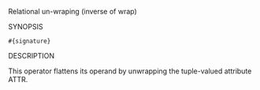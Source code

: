
Relational un-wraping (inverse of wrap)

SYNOPSIS

    #{signature}

DESCRIPTION

This operator flattens its operand by unwrapping the tuple-valued 
attribute ATTR.

